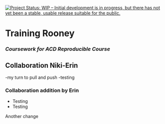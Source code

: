 [![Project Status: WIP – Initial development is in progress, but there
has not yet been a stable, usable release suitable for the
public.](https://www.repostatus.org/badges/latest/wip.svg)](https://www.repostatus.org/#wip)

# Training Rooney

### *Coursework for ACD Reproducible Course*

## Collaboration Niki-Erin 

-my turn to pull and push
-testing

### Collaboration addition by Erin

- Testing
- Testing

Another change